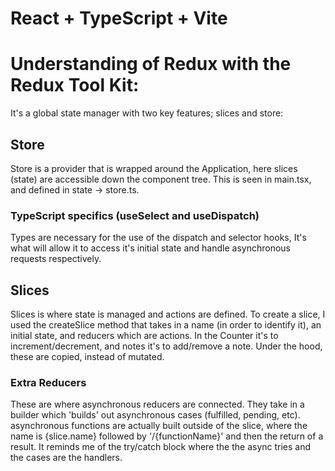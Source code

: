 # React + TypeScript + Vite

# Understanding of Redux with the Redux Tool Kit:
It's a global state manager with two key features; slices and store:

## Store
Store is a provider that is wrapped around the Application, here slices (state) are accessible down the component tree. This is seen in main.tsx, and defined in state -> store.ts.

### TypeScript specifics (useSelect and useDispatch)
Types are necessary for the use of the dispatch and selector hooks, It's what will allow it to access it's initial state and handle asynchronous requests respectively.

## Slices
Slices is where state is managed and actions are defined. To create a slice, I used the createSlice method that takes in a name (in order to identify it), an initial state, and reducers which are actions. In the Counter it's to increment/decrement, and notes it's to add/remove a note. Under the hood, these are copied, instead of mutated. 

### Extra Reducers
These are where asynchronous reducers are connected. They take in a builder which 'builds' out asynchronous cases (fulfilled, pending, etc). asynchronous functions are actually built outside of the slice, where the name is {slice.name} followed by '/{functionName}' and then the return of a result. It reminds me of the try/catch block where the the async tries and the cases are the handlers.
